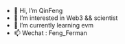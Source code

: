 - 👋 Hi, I’m QinFeng
- 👀 I’m interested in Web3 && scientist 
- 🌱 I’m currently learning evm
- 📫 Wechat : Feng_Ferman

<!---
skierlin/skierlin is a ✨ special ✨ repository because its `README.md` (this file) appears on your GitHub profile.
You can click the Preview link to take a look at your changes.
--->
